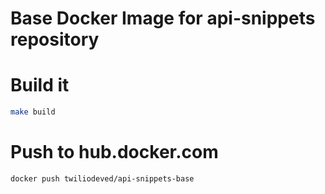 Base Docker Image for api-snippets repository
=============

# Build it
  ```bash
  make build
  ```

# Push to hub.docker.com
  ```
  docker push twiliodeved/api-snippets-base
  ```
